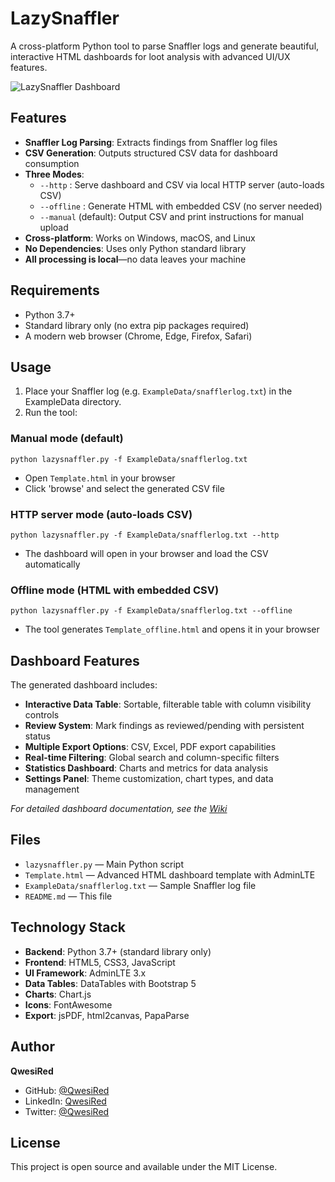 # LazySnaffler

A cross-platform Python tool to parse Snaffler logs and generate beautiful, interactive HTML dashboards for loot analysis with advanced UI/UX features.

![LazySnaffler Dashboard](https://github.com/QwesiRED/LazySnaffler/raw/main/dashboard-screenshot.png)

## Features
- **Snaffler Log Parsing**: Extracts findings from Snaffler log files
- **CSV Generation**: Outputs structured CSV data for dashboard consumption
- **Three Modes**:
  - `--http` : Serve dashboard and CSV via local HTTP server (auto-loads CSV)
  - `--offline` : Generate HTML with embedded CSV (no server needed)
  - `--manual` (default): Output CSV and print instructions for manual upload
- **Cross-platform**: Works on Windows, macOS, and Linux
- **No Dependencies**: Uses only Python standard library
- **All processing is local**—no data leaves your machine

## Requirements
- Python 3.7+
- Standard library only (no extra pip packages required)
- A modern web browser (Chrome, Edge, Firefox, Safari)

## Usage
1. Place your Snaffler log (e.g. `ExampleData/snafflerlog.txt`) in the ExampleData directory.
2. Run the tool:

### Manual mode (default)
```
python lazysnaffler.py -f ExampleData/snafflerlog.txt
```
- Open `Template.html` in your browser
- Click 'browse' and select the generated CSV file

### HTTP server mode (auto-loads CSV)
```
python lazysnaffler.py -f ExampleData/snafflerlog.txt --http
```
- The dashboard will open in your browser and load the CSV automatically

### Offline mode (HTML with embedded CSV)
```
python lazysnaffler.py -f ExampleData/snafflerlog.txt --offline
```
- The tool generates `Template_offline.html` and opens it in your browser

## Dashboard Features
The generated dashboard includes:
- **Interactive Data Table**: Sortable, filterable table with column visibility controls
- **Review System**: Mark findings as reviewed/pending with persistent status
- **Multiple Export Options**: CSV, Excel, PDF export capabilities
- **Real-time Filtering**: Global search and column-specific filters
- **Statistics Dashboard**: Charts and metrics for data analysis
- **Settings Panel**: Theme customization, chart types, and data management

*For detailed dashboard documentation, see the [Wiki](https://github.com/QwesiRed/LazySnaffler/wiki)*

## Files
- `lazysnaffler.py` — Main Python script
- `Template.html` — Advanced HTML dashboard template with AdminLTE
- `ExampleData/snafflerlog.txt` — Sample Snaffler log file
- `README.md` — This file

## Technology Stack
- **Backend**: Python 3.7+ (standard library only)
- **Frontend**: HTML5, CSS3, JavaScript
- **UI Framework**: AdminLTE 3.x
- **Data Tables**: DataTables with Bootstrap 5
- **Charts**: Chart.js
- **Icons**: FontAwesome
- **Export**: jsPDF, html2canvas, PapaParse

## Author
**QwesiRed**
- GitHub: [@QwesiRed](https://github.com/QwesiRed)
- LinkedIn: [QwesiRed](https://linkedin.com/in/qwesired)
- Twitter: [@QwesiRed](https://twitter.com/qwesired)

## License
This project is open source and available under the MIT License.
